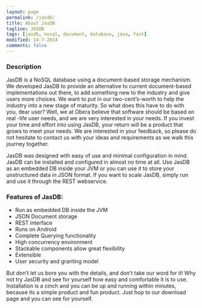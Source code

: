 ```yaml
---
layout: page
permalink: /jasdb/
title: About JasDB
tagline: JASDB
tags: [jasdb, nosql, document, database, java, fast]
modified: 14-7-2014
comments: false
---
```


### Description
JasDB is a NoSQL database using a document-based storage mechanism. We developed JasDB to provide an alternative to current document-based implementations out there, to add something new to the industry and give users more choices. We want to put in our two-cent’s-worth to help the industry into a new stage of maturity. So what does this have to do with you, dear user? Well, we at Obera believe that software should be based on real -life user needs, and we are very interested in your needs. If you invest your time and effort into using JasDB, your return will be a product that grows to meet your needs. We are interested in your feedback, so please do not hesitate to contact us with your ideas and requirements as we walk this journey together.

JasDB was designed with easy of use and minimal configuration in mind. JasDB can be installed and configured in almost no time at all. Use JasDB as an embedded DB inside your JVM or you can use it to store your unstructured data in JSON format. If you want to scale JasDB, simply run and use it through the REST webservice.

### Features of JasDB:

* Run as embedded DB inside the JVM
* JSON Document storage
* REST interface
* Runs on Android
* Complete Querying functionality
* High concurrency environment
* Stackable components allow great flexibility
* Extensible
* User security and granting model



But don’t let us bore you with the details, and don’t take our word for it! Why not try JasDB and see for yourself how easy and comfortable it is to use. Installation is a cinch and you can be up and running within minutes, because its a simple product and fun product. Just hop to our download page and you can see for yourself.

